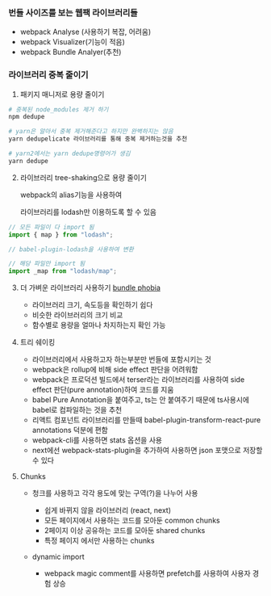 ### 번들 사이즈를 보는 웹팩 라이브러리들

- webpack Analyse (사용하기 복잡, 어려움)
- webpack Visualizer(기능이 적음)
- webpack Bundle Analyer(추천)

### 라이브러리 중복 줄이기

1. 패키지 매니저로 용량 줄이기

```bash
# 중복된 node_modules 제거 하기
npm dedupe

# yarn은 알아서 중복 제거해준다고 하지만 완벽하지는 않음
yarn dedupelicate 라이브러리를 통해 중복 제거하는것을 추천

# yarn2에서는 yarn dedupe명령어가 생김
yarn dedupe
```

2. 라이브러리 tree-shaking으로 용량 줄이기

   webpack의 alias기능을 사용하여

   라이브러리를 lodash만 이용하도록 할 수 있음

```js
// 모든 파일이 다 import 됨
import { map } from "lodash";

// babel-plugin-lodash을 사용하여 변환

// 해당 파일만 import 됨
import _map from "lodash/map";
```

3. 더 가벼운 라이브러리 사용하기 [bundle phobia](https://bundlephobia.com)

   - 라이브러리 크기, 속도등을 확인하기 쉽다
   - 비슷한 라이브러리의 크기 비교
   - 함수별로 용량을 얼마나 차지하는지 확인 가능

4. 트리 쉐이킹

   - 라이브러리에서 사용하고자 하는부분만 번들에 포함시키는 것
   - webpack은 rollup에 비해 side effect 판단을 어려워함
   - webpack은 프로덕션 빌드에서 terser라는 라이브러리를 사용하여 side effect 판단(pure annotation)하여 코드를 지움
   - babel Pure Annotation을 붙여주고, ts는 안 붙여주기 때문에 ts사용시에 babel로 컴파일하는 것을 추천
   - 리액트 컴포넌트 라이브러리를 만들때 babel-plugin-transform-react-pure annotations 덕분에 편함
   - webpack-cli를 사용하면 stats 옵션을 사용
   - next에선 webpack-stats-plugin을 추가하여 사용하면 json 포맷으로 저장할 수 있다

5. Chunks

   - 청크를 사용하고 각각 용도에 맞는 구역(?)을 나누어 사용

     - 쉽게 바뀌지 않을 라이브러리 (react, next)
     - 모든 페이지에서 사용하는 코드를 모아둔 common chunks
     - 2페이지 이상 공유하는 코드를 모아둔 shared chunks
     - 특정 페이지 에서만 사용하는 chunks

   - dynamic import
     - webpack magic comment를 사용하면 prefetch를 사용하여 사용자 경험 상승
